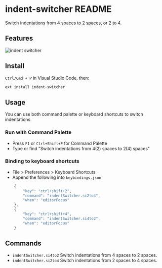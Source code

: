 # indent-switcher README

Switch indentations from 4 spaces to 2 spaces, or 2 to 4.

## Features
![indent switcher](https://ephoton.github.io/indent-switcher/images/demo.gif)

## Install

`Ctrl/Cmd + P` in Visual Studio Code, then:

```sh
ext install indent-switcher
```

## Usage

You can use both command palette or keyboard shortcuts to switch indentations.

### Run with Command Palette

* Press `F1` or `Ctrl+Shift+P` for Command Palette
* Type or find "Switch indentations from 4(2) spaces to 2(4) spaces"

### Binding to keyboard shortcuts

* File > Preferences > Keyboard Shortcuts
* Append the following into `keybindings.json`

```js
    {
        "key": "ctrl+shift+2",
        "command": "indentSwitcher.si2to4",
        "when": "editorFocus"
    },
    {
        "key": "ctrl+shift+4",
        "command": "indentSwitcher.si4to2",
        "when": "editorFocus"
    }
```

## Commands

- `indentSwitcher.si4to2`
  Switch indentations from 4 spaces to 2 spaces.
- `indentSwitcher.si2to4`
  Switch indentations from 2 spaces to 4 spaces.